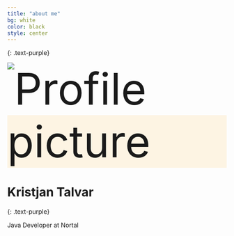 ```yaml
---
title: "about me"
bg: white
color: black
style: center
---
```


{: .text-purple}

<span class="fa-stack subtlecircle" style="font-size:100px; background:rgba(255,166,0,0.1)">
  <i class="fa fa-circle fa-stack-2x text-white"></i>
  <img class="fa fa-bicycle fa-stack-1x src="http://i.imgur.com/EHS1tse.png" alt="Profile picture">
</span>

# Kristjan Talvar
{: .text-purple}


Java Developer at Nortal
